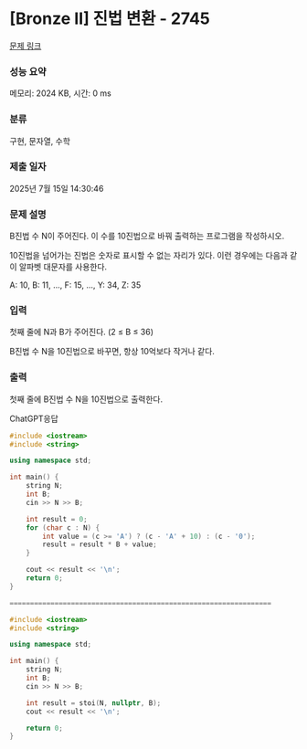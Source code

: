 # [Bronze II] 진법 변환 - 2745 

[문제 링크](https://www.acmicpc.net/problem/2745) 

### 성능 요약

메모리: 2024 KB, 시간: 0 ms

### 분류

구현, 문자열, 수학

### 제출 일자

2025년 7월 15일 14:30:46

### 문제 설명

<p>B진법 수 N이 주어진다. 이 수를 10진법으로 바꿔 출력하는 프로그램을 작성하시오.</p>

<p>10진법을 넘어가는 진법은 숫자로 표시할 수 없는 자리가 있다. 이런 경우에는 다음과 같이 알파벳 대문자를 사용한다.</p>

<p>A: 10, B: 11, ..., F: 15, ..., Y: 34, Z: 35</p>

### 입력 

 <p>첫째 줄에 N과 B가 주어진다. (2 ≤ B ≤ 36)</p>

<p>B진법 수 N을 10진법으로 바꾸면, 항상 10억보다 작거나 같다.</p>

### 출력 

 <p>첫째 줄에 B진법 수 N을 10진법으로 출력한다.</p>

ChatGPT응답

```cpp
#include <iostream>
#include <string>

using namespace std;

int main() {
    string N;
    int B;
    cin >> N >> B;

    int result = 0;
    for (char c : N) {
        int value = (c >= 'A') ? (c - 'A' + 10) : (c - '0');
        result = result * B + value;
    }

    cout << result << '\n';
    return 0;
}

================================================================

#include <iostream>
#include <string>

using namespace std;

int main() {
    string N;
    int B;
    cin >> N >> B;

    int result = stoi(N, nullptr, B);
    cout << result << '\n';

    return 0;
}

